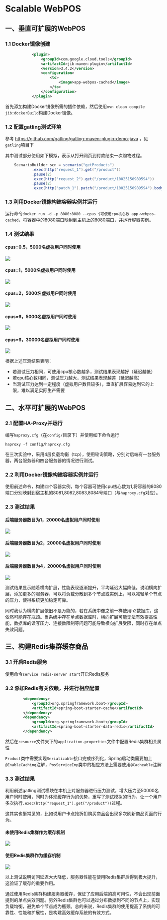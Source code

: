# Scalable WebPOS

## 一、垂直可扩展的WebPOS

### 1.1 Docker镜像创建
```xml
            <plugin>
                <groupId>com.google.cloud.tools</groupId>
                <artifactId>jib-maven-plugin</artifactId>
                <version>3.4.2</version>
                <configuration>
                    <to>
                        <image>app-webpos-cached</image>
                    </to>
                </configuration>
            </plugin>
```
首先添加构建Docker镜像所需的插件依赖，然后使用`mvn clean compile jib:dockerBuild`构建Docker镜像。

### 1.2 配置gatling测试环境

参考 https://github.com/gatling/gatling-maven-plugin-demo-java ，见`gatling`项目下

其中测试部分使用如下模拟，表示从打开网页到付款结束一次购物过程。

```java
    ScenarioBuilder scn = scenario("getProducts")
            .exec(http("request_1").get("/product"))
            .pause(2)
            .exec(http("request_2").get("/product/10025150989594"))
            .pause(2)
            .exec(http("patch_1").patch("/product/10025150989594").body(StringBody("{\"quantity\":\"5\"}")).asJson());
```

### 1.3 利用Docker镜像构建容器实例并运行

运行命令`docker run -d -p 8080:8080 --cpus $可使用cpu核心数 app-webpos-cached`，将容器中的8080端口映射到主机上的8080端口，并运行容器实例。

### 1.4 测试结果

#### cpus=0.5，5000名虚拟用户同时使用
![](figs/1.png)

#### cpus=1，5000名虚拟用户同时使用
![](figs/2.png)

#### cpus=2，5000名虚拟用户同时使用
![](figs/3.png)

#### cpus=6，5000名虚拟用户同时使用
![](figs/4.png)

#### cpus=6，30000名虚拟用户同时使用
![](figs/5.png)

根据上述压测结果表明：
- 若测试压力相同，可使用cpu核心数越多，测试结果表现越好（延迟越低）
- 若cpu核心数相同，测试压力越大，测试结果表现越差（延迟越高）
- 当测试压力达到一定程度（虚拟用户数目较多），垂直扩展容易达到它的上限，难以满足实际生产需要

## 二、水平可扩展的WebPOS

### 2.1 配置HA-Proxy并运行

编写`haproxy.cfg`（在`config/`目录下）并使用如下命令运行

```shell
haproxy -f config/haproxy.cfg
```

在三次实验中，采用4层负载均衡（tcp），使用轮询策略，分别对后端有一台服务器，两台服务器和四台服务器的情况进行测试。

### 2.2 利用Docker镜像构建容器实例并运行

使用前述命令，构建四个容器实例，每个容器可使用cpu核心数为1,将容器的8080端口分别映射到宿主机的8081,8082,8083,8084号端口（与`haproxy.cfg`对应）。

### 2.3 测试结果

#### 后端服务器数目为1，20000名虚拟用户同时使用

![](figs/6.png)

#### 后端服务器数目为2，20000名虚拟用户同时使用

![](figs/7.png)

#### 后端服务器数目为4，20000名虚拟用户同时使用

![](figs/8.png)

测试结果显示随着横向扩展，性能表现逐渐提升，平均延迟大幅降低。说明横向扩展，添加更多的服务器，可以将负载分散到多个节点或实例上，可以减轻单个节点的压力，使得系统更加稳定可靠。

同时我认为横向扩展依旧不是万能的，若在系统中像之前一样使用h2数据库，这依然可能存在瓶颈。当系统中存在单点数据库时，横向扩展可能无法有效提高性能，数据库的读写压力、连接数限制等问题可能导致横向扩展受限，同时存在单点失效问题。

## 三、构建Redis集群缓存商品

### 3.1 开启Redis服务

使用命令`service redis-server start`开启Redis服务

### 3.2 添加Redis有关依赖，并进行相应配置

``` xml
        <dependency>
            <groupId>org.springframework.boot</groupId>
            <artifactId>spring-boot-starter-cache</artifactId>
        </dependency>
        <dependency>
            <groupId>org.springframework.boot</groupId>
            <artifactId>spring-boot-starter-data-redis</artifactId>
        </dependency>
```
然后在`resource`文件夹下的`application.properties`文件中配置Redis集群相关属性

`Product`类中需要实现`Serializable`接口完成序列化，Spring启动类需要加上`@EnableCaching`注解，`PosServiceImp`类中的相应方法上需要使用`@Cacheable`注解

### 3.3 测试结果

利用前述gatling测试模块在本机上对服务器进行压力测试，增大压力至50000名用户同时使用，同时为体现缓存行为的优势，重写了测试模拟的行为，让一个用户多次执行`.exec(http("request_1").get("/product"))`过程。

这其实也挺常见的，比如说用户卡点抢折扣购买商品会出现多次刷新商品页面的行为。

#### 未使用Redis集群作为缓存机制

![](figs/9.png)

#### 使用Redis集群作为缓存机制

![](figs/10.png)

以上测试说明访问延迟大大降低，服务器性能在使用Redis集群后得到极大提升，这验证了缓存的重要作用。

通过使用Redis集群构建服务器缓存，保证了应用后端的高可用性，不会出现前面提到的单点失效问题。另外Redis集群也可以通过分布数据到不同的节点上，实现负载均衡，避免单个节点成为瓶颈。总的来说，Redis集群的使用提高了系统的可靠性、性能和扩展性，是构建高效缓存系统的有效方式。

